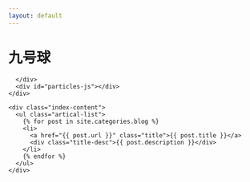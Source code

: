 ```yaml
---
layout: default
---
```


<body>
  <div class="index-wrapper">
    <div class="aside">
      <div class="info-card">
        <h1>九号球</h1>
        
     
      </div>
      <div id="particles-js"></div>
    </div>

    <div class="index-content">
      <ul class="artical-list">
        {% for post in site.categories.blog %}
        <li>
          <a href="{{ post.url }}" class="title">{{ post.title }}</a>
          <div class="title-desc">{{ post.description }}</div>
        </li>
        {% endfor %}
      </ul>
    </div>
  </div>
</body>
